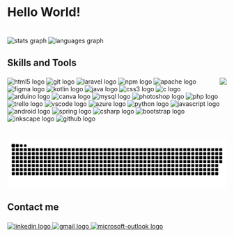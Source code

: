 <h1 align="left"><h1> Hello World! </h1></h1>

###

<br clear="both">

<div align="left">
  <img src="https://github-readme-stats.vercel.app/api?username=DevAnaBeatriz&hide_title=false&hide_rank=false&show_icons=true&include_all_commits=true&count_private=true&disable_animations=false&theme=dracula&locale=en&hide_border=false" height="150" alt="stats graph"  />
  <img src="https://github-readme-stats.vercel.app/api/top-langs?username=DevAnaBeatriz&locale=en&hide_title=false&layout=compact&card_width=320&langs_count=5&theme=dracula&hide_border=false" height="150" alt="languages graph"  />
</div>

###

<h2 align="left"><h2> Skills and Tools </h2></h2>

###

<img align="right" height="60" src="https://media.tenor.com/WkFpkcCorhoAAAAC/computer-love-my-computer.gif"  />

###

<div align="left">
  <img src="https://cdn.jsdelivr.net/gh/devicons/devicon/icons/html5/html5-original.svg" height="30" width="31" alt="html5 logo"  />
  <img src="https://cdn.jsdelivr.net/gh/devicons/devicon/icons/git/git-original.svg" height="30" width="31" alt="git logo"  />
  <img src="https://cdn.jsdelivr.net/gh/devicons/devicon/icons/laravel/laravel-plain.svg" height="30" width="31" alt="laravel logo"  />
  <img src="https://cdn.jsdelivr.net/gh/devicons/devicon/icons/npm/npm-original-wordmark.svg" height="30" width="31" alt="npm logo"  />
  <img src="https://cdn.jsdelivr.net/gh/devicons/devicon/icons/apache/apache-original.svg" height="30" width="31" alt="apache logo"  />
  <img src="https://cdn.jsdelivr.net/gh/devicons/devicon/icons/figma/figma-original.svg" height="30" width="31" alt="figma logo"  />
  <img src="https://cdn.jsdelivr.net/gh/devicons/devicon/icons/kotlin/kotlin-original.svg" height="30" width="31" alt="kotlin logo"  />
  <img src="https://cdn.jsdelivr.net/gh/devicons/devicon/icons/java/java-original.svg" height="30" width="31" alt="java logo"  />
  <img src="https://cdn.jsdelivr.net/gh/devicons/devicon/icons/css3/css3-original.svg" height="30" width="31" alt="css3 logo"  />
  <img src="https://cdn.jsdelivr.net/gh/devicons/devicon/icons/c/c-original.svg" height="30" width="31" alt="c logo"  />
  <img src="https://cdn.jsdelivr.net/gh/devicons/devicon/icons/arduino/arduino-original.svg" height="30" width="31" alt="arduino logo"  />
  <img src="https://cdn.jsdelivr.net/gh/devicons/devicon/icons/canva/canva-original.svg" height="30" width="31" alt="canva logo"  />
  <img src="https://cdn.jsdelivr.net/gh/devicons/devicon/icons/mysql/mysql-original.svg" height="30" width="31" alt="mysql logo"  />
  <img src="https://cdn.jsdelivr.net/gh/devicons/devicon/icons/photoshop/photoshop-plain.svg" height="30" width="31" alt="photoshop logo"  />
  <img src="https://cdn.jsdelivr.net/gh/devicons/devicon/icons/php/php-original.svg" height="30" width="31" alt="php logo"  />
  <img src="https://cdn.jsdelivr.net/gh/devicons/devicon/icons/trello/trello-plain.svg" height="30" width="31" alt="trello logo"  />
  <img src="https://cdn.jsdelivr.net/gh/devicons/devicon/icons/vscode/vscode-original.svg" height="30" width="31" alt="vscode logo"  />
  <img src="https://cdn.jsdelivr.net/gh/devicons/devicon/icons/azure/azure-original.svg" height="30" width="31" alt="azure logo"  />
  <img src="https://cdn.jsdelivr.net/gh/devicons/devicon/icons/python/python-original.svg" height="30" width="31" alt="python logo"  />
  <img src="https://cdn.jsdelivr.net/gh/devicons/devicon/icons/javascript/javascript-original.svg" height="30" width="31" alt="javascript logo"  />
  <img src="https://cdn.jsdelivr.net/gh/devicons/devicon/icons/android/android-original.svg" height="30" width="31" alt="android logo"  />
  <img src="https://cdn.jsdelivr.net/gh/devicons/devicon/icons/spring/spring-original.svg" height="30" width="31" alt="spring logo"  />
  <img src="https://cdn.jsdelivr.net/gh/devicons/devicon/icons/csharp/csharp-original.svg" height="30" width="31" alt="csharp logo"  />
  <img src="https://cdn.jsdelivr.net/gh/devicons/devicon/icons/bootstrap/bootstrap-original.svg" height="30" width="31" alt="bootstrap logo"  />
  <img src="https://cdn.jsdelivr.net/gh/devicons/devicon/icons/inkscape/inkscape-original.svg" height="30" width="31" alt="inkscape logo"  />
  <img src="https://cdn.jsdelivr.net/gh/devicons/devicon/icons/github/github-original.svg" height="30" width="31" alt="github logo"  />
</div>

###

<br clear="both">

<img src="https://raw.githubusercontent.com/DevAnaBeatriz/DevAnaBeatriz/output/snake.svg" alt="Snake animation" />

###

<h2 align="left"><h2> Contact me </h2></h2>

###

<div align="left">
  <a href="https://www.linkedin.com/in/ana-beatriz-martins-batista/" target="_blank">
    <img src="https://img.shields.io/static/v1?message=LinkedIn&logo=linkedin&label=&color=0077B5&logoColor=white&labelColor=&style=flat" height="35" alt="linkedin logo"  />
  </a>
  <a href="mailto:ana.mb236@gmail.com" target="_blank">
    <img src="https://img.shields.io/static/v1?message=Gmail&logo=gmail&label=&color=D14836&logoColor=white&labelColor=&style=flat" height="35" alt="gmail logo"  />
  </a>
  <a href="mailto:ana.batista115@etec.sp.gov.br" target="_blank">
    <img src="https://img.shields.io/static/v1?message=Outlook&logo=microsoft-outlook&label=&color=0078D4&logoColor=white&labelColor=&style=flat" height="35" alt="microsoft-outlook logo"  />
  </a>
</div>

###
